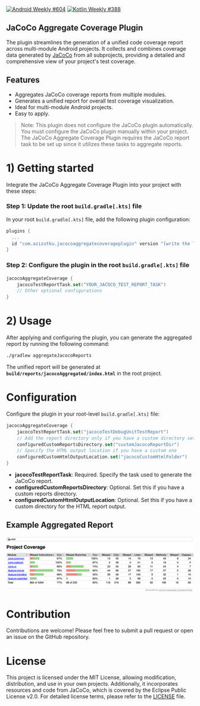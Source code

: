 [![Android Weekly #604](https://androidweekly.net/issues/issue-604/badge)](https://androidweekly.net/issues/issue-604)
[![Kotlin Weekly #388](https://img.shields.io/badge/Featured%20in%20kotlinweekly.net-Issue%20%23388-orange)](https://mailchi.mp/kotlinweekly/kotlin-weekly-388)

## JaCoCo Aggregate Coverage Plugin
The plugin streamlines the generation of a unified code coverage report across multi-module Android projects. It collects and combines coverage data generated by [JaCoCo](https://github.com/jacoco/jacoco) from all subprojects, providing a detailed and comprehensive view of your project's test coverage.

## Features
- Aggregates JaCoCo coverage reports from multiple modules.
- Generates a unified report for overall test coverage visualization.
- Ideal for multi-module Android projects.
- Easy to apply.

> Note: This plugin does not configure the JaCoCo plugin automatically. You must configure the JaCoCo plugin manually within your project. The JaCoCo Aggregate Coverage Plugin requires the JaCoCo report task to be set up since it utilizes these tasks to aggregate reports.

# 1) Getting started
Integrate the JaCoCo Aggregate Coverage Plugin into your project with these steps:

### Step 1: Update the root `build.gradle[.kts]` file
In your root `build.gradle[.kts]` file, add the following plugin configuration:

```gradle
plugins {
  ...
  id "com.azizutku.jacocoaggregatecoverageplugin" version "[write the latest version]" apply true
}
```

### Step 2: Configure the plugin in the root `build.gradle[.kts]` file
```kotlin
jacocoAggregateCoverage {
    jacocoTestReportTask.set("YOUR_JACOCO_TEST_REPORT_TASK")
    // Other optional configurations
}
```

# 2) Usage
After applying and configuring the plugin, you can generate the aggregated report by running the following command:

```bash
./gradlew aggregateJacocoReports
```
The unified report will be generated at **`build/reports/jacocoAggregated/index.html`** in the root project.

# Configuration
Configure the plugin in your root-level `build.gradle[.kts]` file:
```kotlin
jacocoAggregateCoverage {
    jacocoTestReportTask.set("jacocoTestDebugUnitTestReport")
    // Add the report directory only if you have a custom directory set
    configuredCustomReportsDirectory.set("customJacocoReportDir")
    // Specify the HTML output location if you have a custom one
    configuredCustomHtmlOutputLocation.set("jacocoCustomHtmlFolder")
}
```
- **jacocoTestReportTask**: Required. Specify the task used to generate the JaCoCo report.
- **configuredCustomReportsDirectory**: Optional. Set this if you have a custom reports directory.
- **configuredCustomHtmlOutputLocation**: Optional. Set this if you have a custom directory for the HTML report output.

## Example Aggregated Report
![Example Aggregated Report](images/example_aggregated_report.png)

# Contribution
Contributions are welcome! Please feel free to submit a pull request or open an issue on the GitHub repository.

# License
This project is licensed under the MIT License, allowing modification, distribution, and use in your own projects. Additionally, it incorporates resources and code from JaCoCo, which is covered by the Eclipse Public License v2.0. For detailed license terms, please refer to the [LICENSE](https://github.com/azizutku/jacoco-aggregate-coverage-plugin/blob/main/LICENSE) file.
